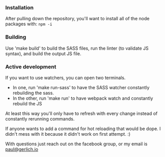 ### Installation
After pulling down the repository, you'll want to install all of the node packages with:
`npm -i
`

### Building
Use 'make build' to build the SASS files, run the linter (to validate JS syntax), and build the output JS file.

### Active development
If you want to use watchers, you can open two terminals. 

- In one, run 'make run-sass' to have the SASS watcher constantly rebuilding the sass.
- In the other, run 'make run' to have webpack watch and constantly rebuild the JS

At least this way you'll only have to refresh with every change instead of constantly rerunning commands.

If anyone wants to add a command for hot reloading that would be dope. I didn't mess with it because it didn't work on first attempt. :)

With questions just reach out on the facebook group, or my email is paul@gerlich.io

